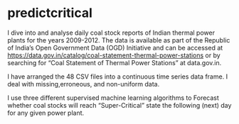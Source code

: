 # predictcritical

I dive into and analyse daily coal stock reports
of Indian thermal power plants for the years 2009-2012. The data is
available as part of the Republic of India’s Open Government Data
(OGD) Initiative and can be accessed at https://data.gov.in/catalog/coal-statement-thermal-power-stations or by
searching for “Coal Statement of Thermal Power Stations” at data.gov.in.

I have arranged the 48 CSV files into a continuous time series data
frame. I deal with missing,erroneous, and non-uniform data.

I use three different supervised machine learning algorithms to Forecast whether coal stocks will reach “Super-Critical” state the
following (next) day for any given power plant. 

